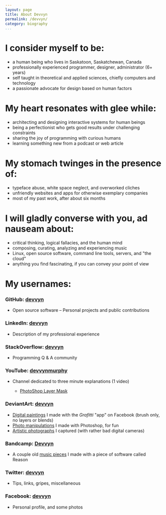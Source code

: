 ```yaml
---
layout: page
title: About Devvyn
permalink: /devvyn/
category: biography
...
```


# I consider myself to be:

- a human being who lives in Saskatoon, Saskatchewan, Canada
- professionally experienced programmer, designer, administrator (6+ years)
- self taught in theoretical and applied sciences, chiefly computers and technology
- a passionate advocate for design based on human factors

# My heart resonates with glee while:

- architecting and designing interactive systems for human beings
- being a perfectionist who gets good results under challenging constraints
- sharing the joy of programming with curious humans
- learning something new from a podcast or web article

# My stomach twinges in the presence of:

- typeface abuse, white space neglect, and overworked cliches
- unfriendly websites and apps for otherwise exemplary companies
- most of my past work, after about six months

# I will gladly converse with you, ad nauseam about:

- critical thinking, logical fallacies, and the human mind
- composing, curating, analyzing and experiencing music
- Linux, open source software, command line tools, servers, and "the cloud"
- anything you find fascinating, if you can convey your point of view

# My usernames:

### GitHub: [devvyn][github]

- Open source software – Personal projects and public contributions

### LinkedIn: [devvyn][linkedin]

- Description of my professional experience

### StackOverflow: [devvyn][stackoverflow]

- Programming Q & A community

### YouTube: [devvynmurphy][youtube]

- Channel dedicated to three minute explanations (1 video)

	- [PhotoShop Layer Mask][youtube-vid1]

### DeviantArt: [devvyn][deviantart]

- [Digital paintings][deviantart 2]
  I made with the *Grafitti* "app" on Facebook
  (brush only, no layers or blends)
- [Photo manipulations][deviantart 3]
  I made with Photoshop, for fun
- [Artistic photographs][deviantart 4]
  I captured (with rather bad digital cameras)

### Bandcamp: [Devvyn][bandcamp]

- A couple old [music pieces][bandcamp] I made with a piece of software called Reason

### Twitter: [devvyn][twitter]

- Tips, links, gripes, miscellaneous

### Facebook: [devvyn][facebook]

- Personal profile, and some photos

[bandcamp]: https://devvyn.bandcamp.com/
[deviantart]: https://devvyn.deviantart.com
[deviantart 2]: http://devvyn.deviantart.com/gallery/4048255/FaceBook-Grafitti
[deviantart 3]: http://devvyn.deviantart.com/gallery/4048174/Photomanipulations
[deviantart 4]: http://devvyn.deviantart.com/gallery/4048186/Photography
[devvyn.github.io]: http://devvyn.github.io/
[devvyn.io]: http://devvyn.io/
[facebook]: https://www.facebook.com/devvyn
[github]: https://github.com/Devvyn
[GitHub Pages]: https://pages.github.com/
[linkedin]: https://www.linkedin.com/in/devvyn/
[source]: https://github.com/devvyn/Devvyn.github.io
[stackoverflow]: https://stackoverflow.com/users/780458/devvyn
[twitter]: https://twitter.com/Devvyn
[youtube-vid1]: http://youtu.be/uRJoY5odA7k
[youtube]: https://www.youtube.com/user/devvynmurphy
